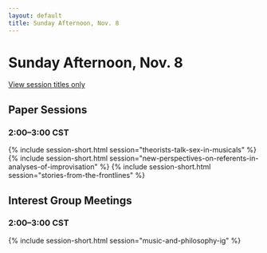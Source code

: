 ```yaml
---
layout: default
title: Sunday Afternoon, Nov. 8
---
```


# Sunday Afternoon, Nov. 8

[View session titles only](index-short)

## Paper Sessions

### 2:00–3:00 CST
{% include session-short.html session="theorists-talk-sex-in-musicals" %}
{% include session-short.html session="new-perspectives-on-referents-in-analyses-of-improvisation" %}
{% include session-short.html session="stories-from-the-frontlines" %}


## Interest Group Meetings

### 2:00–3:00 CST
{% include session-short.html session="music-and-philosophy-ig" %}

